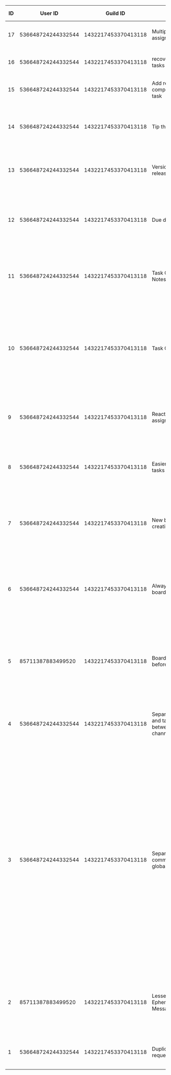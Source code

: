 | ID | User ID | Guild ID | Title | Suggestion | Suggested Priority | Status | Priority | Ease | Score | Upvotes | Downvotes | Duplicate Votes | Duplicate Of | Last Analyzed | Created At | Completed At |
| --- | --- | --- | --- | --- | --- | --- | --- | --- | --- | --- | --- | --- | --- | --- | --- | --- |
| 17 | 536648724244332544 | 1432217453370413118 | Multiple assignees | I would like the option to have multiple people assigned to a task | - | pending | - | - | 10 | 0 | 0 | 0 | - | 2025-10-30 19:20:06 UTC | 2025-10-30 18:37:08 UTC | - |
| 16 | 536648724244332544 | 1432217453370413118 | recover deleted tasks | I deleted a task that shouldn’t have been deleted, I want to recover it | - | pending | - | - | 10 | 0 | 0 | 0 | - | 2025-10-30 19:20:06 UTC | 2025-10-30 03:53:42 UTC | - |
| 15 | 536648724244332544 | 1432217453370413118 | Add rewards for completing a task | Please add a way to add rewards for the completion of a task | high | pending | - | - | 10 | 0 | 0 | 0 | - | 2025-10-30 19:20:06 UTC | 2025-10-29 12:05:50 UTC | - |
| 14 | 536648724244332544 | 1432217453370413118 | Tip the creator | There be a command or link that can be clicked on to a venmo/cashapp/etc for tipping the creator of the bot | Highest | pending | - | - | 10 | 0 | 0 | 0 | - | 2025-10-30 19:20:06 UTC | 2025-10-29 11:57:16 UTC | - |
| 13 | 536648724244332544 | 1432217453370413118 | Version and release notes | I would like to easily see the version number of the bot, and release notes with new features and bug fixes | - | pending | - | - | 10 | 0 | 0 | 0 | - | 2025-10-30 19:20:06 UTC | 2025-10-29 11:37:06 UTC | - |
| 12 | 536648724244332544 | 1432217453370413118 | Due date | When creating a task and entering a due date it asks for a long date format. I would like some presets like “Today” “Tomorrow” “3 Days” “6 Days” “7 Days” | - | completed | - | - | 11.386294361119890794498132891021668910980224609375 | 1 | 0 | 0 | - | 2025-10-30 08:30:02 UTC | 2025-10-28 13:04:49 UTC | 2025-10-30 08:30:02 UTC |
| 11 | 536648724244332544 | 1432217453370413118 | Task Completion Notes | I think it would be great to include an optional Note field for when someone completes a task and they can to add more info to that event | - | pending | - | - | 10 | 0 | 0 | 0 | - | 2025-10-30 19:20:06 UTC | 2025-10-28 12:16:26 UTC | - |
| 10 | 536648724244332544 | 1432217453370413118 | Task Completion | I see an optional field for “Completed: True/False” I can see a use case for this to be used for validation by a second or third party that a task was actually completed. Can the True/False option be gated to specific members? | - | pending | - | - | 10 | 0 | 0 | 0 | - | 2025-10-30 19:20:06 UTC | 2025-10-28 12:06:15 UTC | - |
| 9 | 536648724244332544 | 1432217453370413118 | React to self assign a task | I would like to either press a big green button (preferred) to assign myself a task. Or react to assign myself a task | - | pending | - | - | 10 | 0 | 0 | 0 | - | 2025-10-30 19:20:06 UTC | 2025-10-28 01:27:21 UTC | - |
| 8 | 536648724244332544 | 1432217453370413118 | Easier way to edit tasks | When I use the edit task feature, it requires me to select the task ID. I am a big dummy and cannot remember task ID numbers | - | pending | - | - | 10 | 0 | 0 | 0 | - | 2025-10-30 19:20:06 UTC | 2025-10-28 01:18:52 UTC | - |
| 7 | 536648724244332544 | 1432217453370413118 | New board creation methods | If I press to add a task or column and there are no boards I would like the option to create a board directly from that menu instance of just seeing that there are no boards | - | pending | - | - | 10 | 0 | 0 | 0 | - | 2025-10-30 19:20:06 UTC | 2025-10-28 01:11:18 UTC | - |
| 6 | 536648724244332544 | 1432217453370413118 | Always-visible boards | I would like a way to have a persistent board. Use case would be a view only channel that shows a board, and any changes to the board, the message gets edited/updated please | - | pending | - | - | 10 | 0 | 0 | 0 | - | 2025-10-30 19:20:06 UTC | 2025-10-28 01:01:54 UTC | - |
| 5 | 85711387883499520 | 1432217453370413118 | Board Checks before deletion | the bot checks for columns if they have tasks in them before deleting, but deleting a whole board works no problem with no confirmation. Needs a confirm / validation step as well. | High | completed | - | - | 10 | 0 | 0 | 0 | - | 2025-10-30 00:23:12 UTC | 2025-10-28 00:57:58 UTC | 2025-10-30 00:23:12 UTC |
| 4 | 536648724244332544 | 1432217453370413118 | Separate boards and tasks between channel/server | I’d like to be able to create a board that can be accessible server wide vs within a channel and to be able to change that. also same for tasks | - | pending | - | - | 10 | 0 | 0 | 0 | - | 2025-10-30 19:20:06 UTC | 2025-10-27 21:59:54 UTC | - |
| 3 | 536648724244332544 | 1432217453370413118 | Separate commands by global/local/other | I would like to see which commands are used for just the server I’m in, and which commands would be used for things outside of the server. So when I type “/“ and see a list of all commands available, I want to know which ones will be used in the server that the bot is in (I.e. create task, create board, etc) vs submitting a feature request, which is sent to github I believe. This can potentially be taken one step further to tell me if a command will work within a specific channel or if it will work throughout the  server I.e. if I make a task will it be able to be managed in another channel or is it silo’d to the channel I’m in | - | completed | - | - | 10 | 0 | 0 | 0 | - | 2025-10-30 18:07:55 UTC | 2025-10-27 21:41:28 UTC | 2025-10-30 18:07:55 UTC |
| 2 | 85711387883499520 | 1432217453370413118 | Lessen Ephemeral Messages | Too many Ephemeral messages happen with interactions with the bot not letting other users/admins see what settings are being done or tasks being given. | High | completed | - | - | 10 | 0 | 0 | 0 | - | 2025-10-28 02:02:11 UTC | 2025-10-27 20:26:36 UTC | 2025-10-28 02:02:11 UTC |
| 1 | 536648724244332544 | 1432217453370413118 | Duplicate requests | Please add a feature that checks if any duplicate requests for a feature exist | - | completed | - | - | 10 | 0 | 0 | 0 | - | 2025-10-30 00:17:18 UTC | 2025-10-27 20:25:55 UTC | 2025-10-30 00:17:18 UTC |
